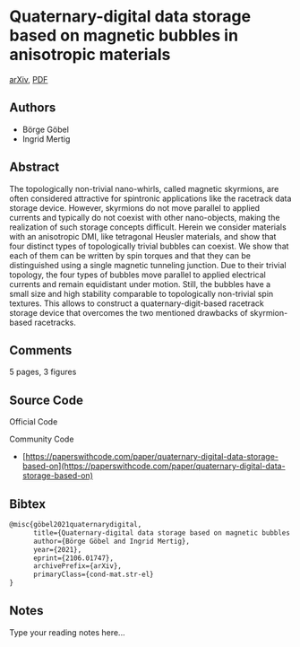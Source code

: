 
# Quaternary-digital data storage based on magnetic bubbles in anisotropic materials

[arXiv](https://arxiv.org/abs/2106.01747), [PDF](https://arxiv.org/pdf/2106.01747.pdf)

## Authors

- Börge Göbel
- Ingrid Mertig

## Abstract

The topologically non-trivial nano-whirls, called magnetic skyrmions, are often considered attractive for spintronic applications like the racetrack data storage device. However, skyrmions do not move parallel to applied currents and typically do not coexist with other nano-objects, making the realization of such storage concepts difficult. Herein we consider materials with an anisotropic DMI, like tetragonal Heusler materials, and show that four distinct types of topologically trivial bubbles can coexist. We show that each of them can be written by spin torques and that they can be distinguished using a single magnetic tunneling junction. Due to their trivial topology, the four types of bubbles move parallel to applied electrical currents and remain equidistant under motion. Still, the bubbles have a small size and high stability comparable to topologically non-trivial spin textures. This allows to construct a quaternary-digit-based racetrack storage device that overcomes the two mentioned drawbacks of skyrmion-based racetracks.

## Comments

5 pages, 3 figures

## Source Code

Official Code



Community Code

- [https://paperswithcode.com/paper/quaternary-digital-data-storage-based-on](https://paperswithcode.com/paper/quaternary-digital-data-storage-based-on)

## Bibtex

```tex
@misc{göbel2021quaternarydigital,
      title={Quaternary-digital data storage based on magnetic bubbles in anisotropic materials}, 
      author={Börge Göbel and Ingrid Mertig},
      year={2021},
      eprint={2106.01747},
      archivePrefix={arXiv},
      primaryClass={cond-mat.str-el}
}
```

## Notes

Type your reading notes here...

